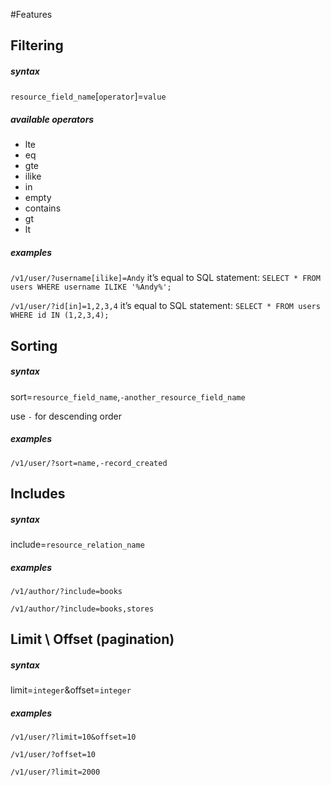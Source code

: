 #Features

## Filtering

##### syntax
`resource_field_name`\[`operator`\]=`value`
##### available operators
* lte
* eq
* gte
* ilike
* in
* empty
* contains
* gt
* lt


##### examples
`/v1/user/?username[ilike]=Andy`
it’s equal to SQL statement: `SELECT * FROM users WHERE username ILIKE '%Andy%';`

`/v1/user/?id[in]=1,2,3,4`
it’s equal to SQL statement: `SELECT * FROM users WHERE id IN (1,2,3,4);`

## Sorting

##### syntax

sort=`resource_field_name`,`-another_resource_field_name`

use `-` for descending order
##### examples
`/v1/user/?sort=name,-record_created`

## Includes

##### syntax
include=`resource_relation_name`

##### examples

`/v1/author/?include=books`

`/v1/author/?include=books,stores`

## Limit \ Offset (pagination)

##### syntax

limit=`integer`&offset=`integer`

##### examples
`/v1/user/?limit=10&offset=10`

`/v1/user/?offset=10`

`/v1/user/?limit=2000`

